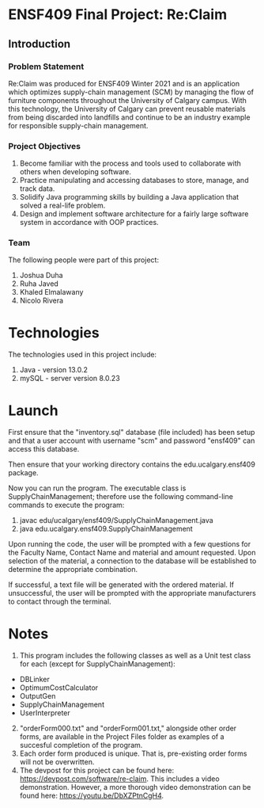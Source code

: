 # ENSF409 Final Project: Re:Claim

## Introduction

### Problem Statement

Re:Claim was produced for ENSF409 Winter 2021 and is an application which optimizes supply-chain management (SCM) by managing the flow of furniture components throughout the University of Calgary campus. With this technology, the University of Calgary can prevent reusable materials from being discarded into landfills and continue to be an industry example for responsible supply-chain management.

### Project Objectives

1. Become familiar with the process and tools used to collaborate with others when developing software.
2. Practice manipulating and accessing databases to store, manage, and track data.
3. Solidify Java programming skills by building a Java application that solved a real-life problem.
4. Design and implement software architecture for a fairly large software system in accordance with OOP practices.

### Team

The following people were part of this project:

1. Joshua Duha
2. Ruha Javed
3. Khaled Elmalawany
4. Nicolo Rivera

# Technologies

The technologies used in this project include:

1. Java - version 13.0.2
2. mySQL - server version 8.0.23

# Launch

First ensure that the "inventory.sql" database (file included) has been setup and that a user account with username "scm" and password "ensf409" can access this database.

Then ensure that your working directory contains the edu.ucalgary.ensf409 package.

Now you can run the program. The executable class is SupplyChainManagement; therefore use the following command-line commands to execute the program:

 1. javac edu/ucalgary/ensf409/SupplyChainManagement.java
 2. java edu.ucalgary.ensf409.SupplyChainManagement

Upon running the code, the user will be prompted with a few questions for the Faculty Name, Contact Name and material and amount requested. Upon selection of the material, a connection to the database will be established to determine the appropriate combination.

If successful, a text file will be generated with the ordered material. If unsuccessful, the user will be prompted with the appropriate manufacturers to contact through the terminal.

# Notes

1. This program includes the following classes as well as a Unit test class for each (except for SupplyChainManagement):
- DBLinker
- OptimumCostCalculator
- OutputGen
- SupplyChainManagement
- UserInterpreter
2. "orderForm000.txt" and "orderForm001.txt," alongside other order forms, are available in the Project Files folder as examples of a succesful completion of the program.
3. Each order form produced is unique. That is, pre-existing order forms will not be overwritten.
4. The devpost for this project can be found here: https://devpost.com/software/re-claim. This includes a video demonstration. However, a more thorough video demonstration can be found here: https://youtu.be/DbXZPtnCgH4.
